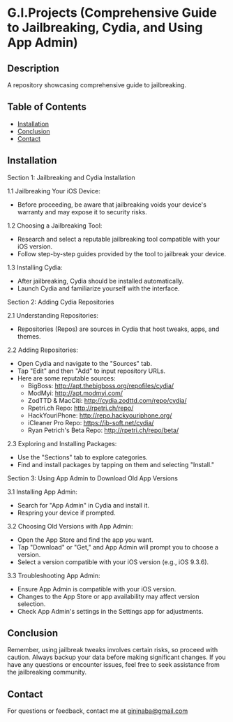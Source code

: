 # G.I.Projects (Comprehensive Guide to Jailbreaking, Cydia, and Using App Admin)

## Description
A repository showcasing comprehensive guide to jailbreaking.

## Table of Contents
- [Installation](#installation)
- [Conclusion](#conclusion)
- [Contact](#contact)

## Installation
Section 1: Jailbreaking and Cydia Installation

1.1 Jailbreaking Your iOS Device:
- Before proceeding, be aware that jailbreaking voids your device's warranty and may expose it to security risks.

1.2 Choosing a Jailbreaking Tool:
- Research and select a reputable jailbreaking tool compatible with your iOS version.
- Follow step-by-step guides provided by the tool to jailbreak your device.

1.3 Installing Cydia:
- After jailbreaking, Cydia should be installed automatically.
- Launch Cydia and familiarize yourself with the interface.

Section 2: Adding Cydia Repositories

2.1 Understanding Repositories:
- Repositories (Repos) are sources in Cydia that host tweaks, apps, and themes.

2.2 Adding Repositories:
- Open Cydia and navigate to the "Sources" tab.
- Tap "Edit" and then "Add" to input repository URLs.
- Here are some reputable sources:
  - BigBoss: http://apt.thebigboss.org/repofiles/cydia/
  - ModMyi: http://apt.modmyi.com/
  - ZodTTD & MacCiti: http://cydia.zodttd.com/repo/cydia/
  - Rpetri.ch Repo: http://rpetri.ch/repo/
  - HackYouriPhone: http://repo.hackyouriphone.org/
  - iCleaner Pro Repo: https://ib-soft.net/cydia/
  - Ryan Petrich's Beta Repo: http://rpetri.ch/repo/beta/

2.3 Exploring and Installing Packages:
- Use the "Sections" tab to explore categories.
- Find and install packages by tapping on them and selecting "Install."

Section 3: Using App Admin to Download Old App Versions

3.1 Installing App Admin:
- Search for "App Admin" in Cydia and install it.
- Respring your device if prompted.

3.2 Choosing Old Versions with App Admin:
- Open the App Store and find the app you want.
- Tap "Download" or "Get," and App Admin will prompt you to choose a version.
- Select a version compatible with your iOS version (e.g., iOS 9.3.6).

3.3 Troubleshooting App Admin:
- Ensure App Admin is compatible with your iOS version.
- Changes to the App Store or app availability may affect version selection.
- Check App Admin's settings in the Settings app for adjustments.

## Conclusion
Remember, using jailbreak tweaks involves certain risks, so proceed with caution. Always backup your data before making significant changes. If you have any questions or encounter issues, feel free to seek assistance from the jailbreaking community.

## Contact
For questions or feedback, contact me at gininaba@gmail.com

